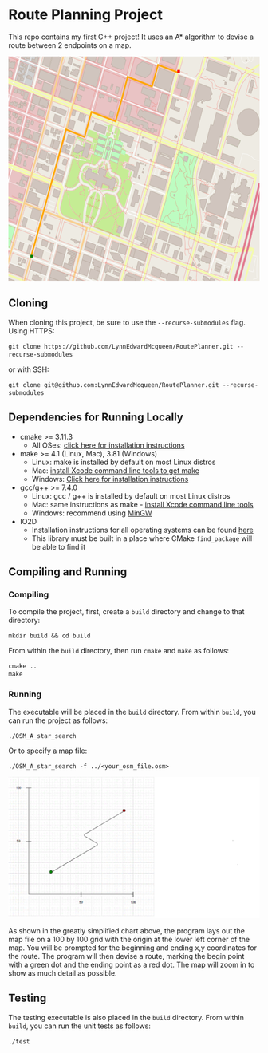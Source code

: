 # Route Planning Project

This repo contains my first C++ project!  It uses an A* algorithm to devise a route between 2 endpoints on a map.  

<img src="map.png" width="600" height="450" />

## Cloning

When cloning this project, be sure to use the `--recurse-submodules` flag. Using HTTPS:
```
git clone https://github.com/LynnEdwardMcqueen/RoutePlanner.git --recurse-submodules
```
or with SSH:
```
git clone git@github.com:LynnEdwardMcqueen/RoutePlanner.git --recurse-submodules
```

## Dependencies for Running Locally
* cmake >= 3.11.3
  * All OSes: [click here for installation instructions](https://cmake.org/install/)
* make >= 4.1 (Linux, Mac), 3.81 (Windows)
  * Linux: make is installed by default on most Linux distros
  * Mac: [install Xcode command line tools to get make](https://developer.apple.com/xcode/features/)
  * Windows: [Click here for installation instructions](http://gnuwin32.sourceforge.net/packages/make.htm)
* gcc/g++ >= 7.4.0
  * Linux: gcc / g++ is installed by default on most Linux distros
  * Mac: same instructions as make - [install Xcode command line tools](https://developer.apple.com/xcode/features/)
  * Windows: recommend using [MinGW](http://www.mingw.org/)
* IO2D
  * Installation instructions for all operating systems can be found [here](https://github.com/cpp-io2d/P0267_RefImpl/blob/master/BUILDING.md)
  * This library must be built in a place where CMake `find_package` will be able to find it

## Compiling and Running

### Compiling
To compile the project, first, create a `build` directory and change to that directory:
```
mkdir build && cd build
```
From within the `build` directory, then run `cmake` and `make` as follows:
```
cmake ..
make
```
### Running
The executable will be placed in the `build` directory. From within `build`, you can run the project as follows:
```
./OSM_A_star_search
```
Or to specify a map file:
```
./OSM_A_star_search -f ../<your_osm_file.osm>
```
<img src=MapExample.gif >

As shown in the greatly simplified chart above, the program lays out the map file on a 100 by 100 grid with the origin at the lower left corner of the map.  You will be prompted for the beginning and ending x,y coordinates for the route.  The program will then devise a route, marking the begin point with a green dot and the ending point as a red dot.  The map will zoom in to show as much detail as possible.  
## Testing

The testing executable is also placed in the `build` directory. From within `build`, you can run the unit tests as follows:
```
./test
```

